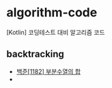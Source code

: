 # algorithm-code                    
[Kotlin] 코딩테스트 대비 알고리즘 코드                         
## backtracking                    
* [백준[1182] 부분수열의 합](https://hungseong.tistory.com/50)                        
* 
